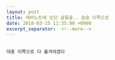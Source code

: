 ```yaml
---
layout: post
title: 에버노트에 있던 글들을.. 슬슬 이쪽으로
date: 2018-03-15 11:35:00 +0900
excerpt_separator:  <!--more-->
---
```


```shell

대충 이쪽으로 다 옮겨야겠다


```
